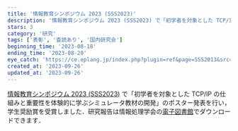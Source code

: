```yaml
---
title: '情報教育シンポジウム 2023 (SSS2023)'
description: '情報教育シンポジウム 2023 (SSS2023) で「初学者を対象とした TCP/IP の仕組みと重要性を体験的に学ぶシミュレータ教材の開発」のポスター発表を行いました．'
stars: 3
category: '研究'
tags: ['表彰', '査読あり', '国内研究会']
beginning_time: '2023-08-18'
ending_time: '2023-08-20'
eye_catch: 'https://ce.eplang.jp/index.php?plugin=ref&page=SSS2013&src=SSS_Chara-mini.gif'
created_at: '2023-09-26'
updated_at: '2023-09-26'
---
```


[情報教育シンポジウム 2023 (SSS2023)](https://ce.eplang.jp/index.php?SSS2023) で「初学者を対象とした TCP/IP の仕組みと重要性を体験的に学ぶシミュレータ教材の開発」のポスター発表を行い，学生奨励賞を受賞しました．研究報告は情報処理学会の[電子図書館](http://id.nii.ac.jp/1001/00227335/)でダウンロードできます．

